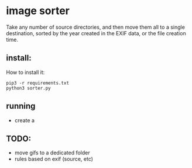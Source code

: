 # image sorter

Take any number of source directories, and then move them all to a single destination, sorted by the year created
in the EXIF data, or the file creation time.

## install:

How to install it:

```
pip3 -r requirements.txt
python3 sorter.py
```

## running

* create a

## TODO:

* move gifs to a dedicated folder
* rules based on exif (source, etc)
